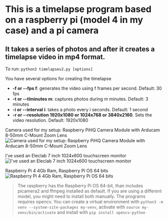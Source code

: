 # This is a timelapse program based on a raspberry pi (model 4 in my case) and a pi camera
## It takes a series of photos and after it creates a timelapse video in mp4 format.

To run:
`python3 timelapsev2.py [options]`

You have several options for creating the timelapse
+ **-f or --fps f**:  generates the video using f frames per second. Default: 30 fps
+ **-t or --tlminutes m**: captures photos during m minutes. Default: 3 minutes
+ **-i or --interval i**: takes a photo every i seconds. Default: 1 second 
+ **-r or --resolution 1920x1080 or 1024x768 or 3840x2160**. Sets the video resolution. Default: 1920x1080

Camera used for my setup: Raspberry PiHQ Camera Module with Arducam 8-50mm C-Mount Zoom Lens
![Camera used for my setup: Raspberry PiHQ Camera Module with Arducam 8-50mm C-Mount Zoom Lens](https://github.com/juanramirezj/raspberry_timelapse/blob/master/images/camera.jpg)

I've used an Eleclab 7 inch 1024x600 touchscreen monitor
![I've used an Eleclab 7 inch 1024x600 touchscreen monitor](https://github.com/juanramirezj/raspberry_timelapse/blob/master/images/raspberry_front.jpg)

Raspberry Pi 4 4Gb Ram, Raspberry Pi OS 64 bits
![Raspberry Pi 4 4Gb Ram, Raspberry Pi OS 64 bits](https://github.com/juanramirezj/raspberry_timelapse/blob/master/images/raspberry_back.jpg)


> The raspberry has the Raspberry Pi OS 64-bit, than includes picamera2 and ffmpeg installed as default. If you are using a different model, you might need to install both manually.
> The programs requires opencv. You can create a virtual environment with `python3 -m venv --system-site-packages my-venv`, activate with `source my-venv/bin/activate` and install with `pip install opencv-python`


